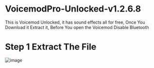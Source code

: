 # VoicemodPro-Unlocked-v1.2.6.8
This is Voicemod Unlocked, it has sound effects all for free, Once You Download it Extract it, Before You open the Voicemod Disable Bluetooth

# Step 1 Extract The File

![image](https://github.com/TechChris334/VoicemodPro-Unlocked-v1.2.6.8/assets/71934834/45859d1c-0cfe-4ff0-888d-da724c9e1d1f)


